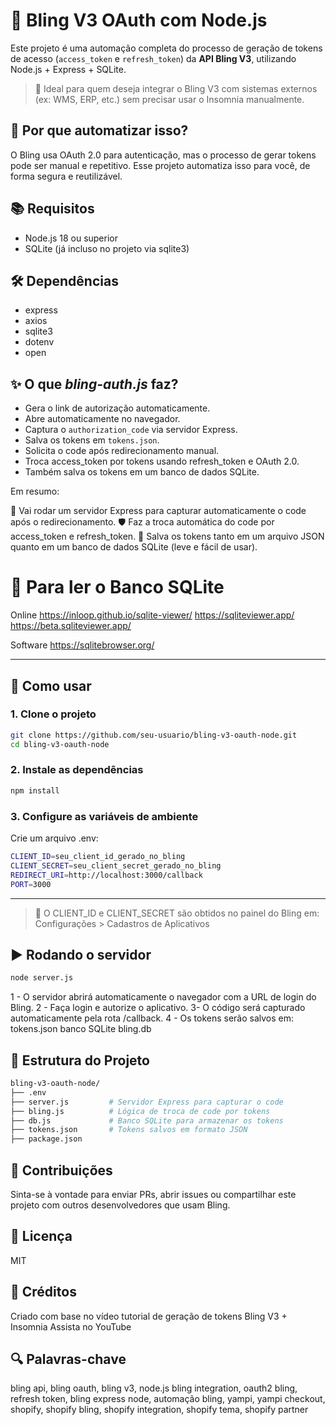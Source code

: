 # 🔐 Bling V3 OAuth com Node.js

Este projeto é uma automação completa do processo de geração de tokens de acesso (`access_token` e `refresh_token`) da **API Bling V3**, utilizando Node.js + Express + SQLite.

> 📌 Ideal para quem deseja integrar o Bling V3 com sistemas externos (ex: WMS, ERP, etc.) sem precisar usar o Insomnia manualmente.

## 🧠 Por que automatizar isso?

O Bling usa OAuth 2.0 para autenticação, mas o processo de gerar tokens pode ser manual e repetitivo. Esse projeto automatiza isso para você, de forma segura e reutilizável.

## 📚 Requisitos

- Node.js 18 ou superior
- SQLite (já incluso no projeto via sqlite3)

## 🛠️ Dependências

- express
- axios
- sqlite3
- dotenv
- open

## ✨ O que *bling-auth.js* faz?

- Gera o link de autorização automaticamente.
- Abre automaticamente no navegador.
- Captura o `authorization_code` via servidor Express.
- Salva os tokens em `tokens.json`. 
- Solicita o code após redirecionamento manual.
- Troca access_token por tokens usando refresh_token e OAuth 2.0.
- Também salva os tokens em um banco de dados SQLite.

Em resumo:

🧠 Vai rodar um servidor Express para capturar automaticamente o code após o redirecionamento.
🛡️ Faz a troca automática do code por access_token e refresh_token.
💾 Salva os tokens tanto em um arquivo JSON quanto em um banco de dados SQLite (leve e fácil de usar).

# 🧱 Para ler o Banco SQLite

Online 
https://inloop.github.io/sqlite-viewer/
https://sqliteviewer.app/
https://beta.sqliteviewer.app/

Software
https://sqlitebrowser.org/ 


---


## 🚀 Como usar

### 1. Clone o projeto

```bash
git clone https://github.com/seu-usuario/bling-v3-oauth-node.git
cd bling-v3-oauth-node
```

### 2. Instale as dependências

```bash
npm install
```

### 3. Configure as variáveis de ambiente
Crie um arquivo .env:

```bash
CLIENT_ID=seu_client_id_gerado_no_bling
CLIENT_SECRET=seu_client_secret_gerado_no_bling
REDIRECT_URI=http://localhost:3000/callback
PORT=3000
```


---


> 🔐 O CLIENT_ID e CLIENT_SECRET são obtidos no painel do Bling em: Configurações > Cadastros de Aplicativos


## ▶️ Rodando o servidor

```bash
node server.js
```

1 - O servidor abrirá automaticamente o navegador com a URL de login do Bling.
2 - Faça login e autorize o aplicativo.
3- O código será capturado automaticamente pela rota /callback.
4 - Os tokens serão salvos em:
    tokens.json
    banco SQLite bling.db


## 📁 Estrutura do Projeto

```bash
bling-v3-oauth-node/
├── .env
├── server.js         # Servidor Express para capturar o code
├── bling.js          # Lógica de troca de code por tokens
├── db.js             # Banco SQLite para armazenar os tokens
├── tokens.json       # Tokens salvos em formato JSON
├── package.json
```


## 🤝 Contribuições

Sinta-se à vontade para enviar PRs, abrir issues ou compartilhar este projeto com outros desenvolvedores que usam Bling.


## 📄 Licença

MIT


## 🙌 Créditos

Criado com base no vídeo tutorial de geração de tokens Bling V3 + Insomnia
Assista no YouTube


## 🔍 Palavras-chave
bling api, bling oauth, bling v3, node.js bling integration, oauth2 bling, refresh token, bling express node, automação bling, yampi, yampi checkout, shopify, shopify bling, shopify integration, shopify tema, shopify partner